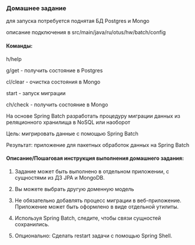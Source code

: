 ### Домашнее задание

для запуска потребуется поднятая БД Postgres и Mongo

описание подключения в src/main/java/ru/otus/hw/batch/config

#### Команды:

h/help

g/get - получить состояние в Postgres

cl/clear - очистка состояния в Mongo

start - запуск миграции

ch/check - получить состояние в Mongo


На основе Spring Batch разработать процедуру миграции данных из реляционного хранилища в NoSQL или наоборот

Цель: мигрировать данные с помощью Spring Batch

Результат: приложение для пакетных обработок данных на Spring Batch

#### Описание/Пошаговая инструкция выполнения домашнего задания:

1. Задание может быть выполнено в отдельном приложении, с сущностями из ДЗ JPA и MongoDB.

2. Вы можете выбрать другую доменную модель

3. Не обязательно добавлять процесс миграции в веб-приложение. Приложение может быть оформлено в виде отдельной утилиты.

4. Используя Spring Batch, следите, чтобы связи сущностей сохранились.

5. Опционально: Сделать restart задачи с помощью Spring Shell.